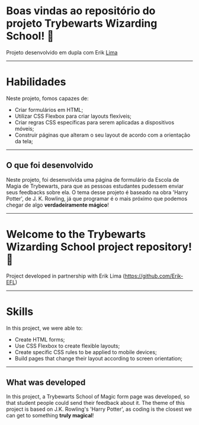 # Boas vindas ao repositório do projeto Trybewarts Wizarding School! :mage:

Projeto desenvolvido em dupla com Erik [Lima](https://github.com/Erik-EFL)

---

# Habilidades

Neste projeto, fomos capazes de:

* Criar formulários em HTML;
* Utilizar CSS Flexbox para criar layouts flexíveis;
* Criar regras CSS específicas para serem aplicadas a dispositivos móveis;
* Construir páginas que alteram o seu layout de acordo com a orientação da tela;

---

## O que foi desenvolvido

Neste projeto, foi desenvolvida uma página de formulário da Escola de Magia de Trybewarts, para que as pessoas estudantes pudessem enviar seus feedbacks sobre ela. O tema desse projeto é baseado na obra 'Harry Potter', de J. K. Rowling, já que programar é o mais próximo que podemos chegar de algo **verdadeiramente mágico**!


------------------------------------------------------------------------------------------------------------------------------------------------------------


# Welcome to the Trybewarts Wizarding School project repository! :mage:

Project developed in partnership with Erik Lima (https://github.com/Erik-EFL)

---

# Skills

In this project, we were able to:

* Create HTML forms;
* Use CSS Flexbox to create flexible layouts;
* Create specific CSS rules to be applied to mobile devices;
* Build pages that change their layout according to screen orientation;

---

## What was developed

In this project, a Trybewarts School of Magic form page was developed, so that student people could send their feedback about it. The theme of this project is based on J.K. Rowling's 'Harry Potter', as coding is the closest we can get to something **truly magical**!
